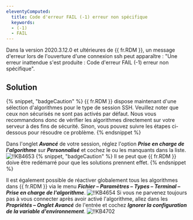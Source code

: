 ```yaml
---
eleventyComputed:
  title: Code d'erreur FAIL (-1) erreur non spécifique
  keywords:
  - (-1)
  - FAIL
---
```

Dans la version 2020.3.12.0 et ultérieures de {{ fr.RDM }}, un message d'erreur lors de l'ouverture d'une connexion ssh peut apparaître : "Une erreur inattendue s'est produite : Code d'erreur FAIL (-1) erreur non spécifique".
## Solution
{% snippet, "badgeCaution" %}
{{ fr.RDM }} dispose maintenant d'une sélection d'algorithmes pour le type de session SSH. Veuillez noter que ceux non sécurisés ne sont pas activés par défaut. Nous vous recommandons donc de vérifier les algorithmes directement sur votre serveur à des fins de sécurité. Sinon, vous pouvez suivre les étapes ci-dessous pour résoudre ce problème.
{% endsnippet %}

Dans l'onglet ***Avancé*** de votre session, réglez l'option ***Prise en charge de l'algorithme*** sur ***Personnalisé*** et cochez le ou les manquants dans la liste.
![!!KB4653](https://cdnweb.devolutions.net/docs/docs_en_kb_KB4653.png)
{% snippet, "badgeCaution" %}
Il se peut que {{ fr.RDM }} doive être redémarré pour que les solutions prennent effet.
{% endsnippet %}

Il est également possible de réactiver globalement tous les algorithmes dans {{ fr.RDM }} via le menu ***Fichier – Paramètres – Types – Terminal – Prise en charge de l'algorithme***.
![!!KB4654](https://cdnweb.devolutions.net/docs/docs_en_kb_KB4654.png)
Si vous ne parvenez toujours pas à vous connecter après avoir activé l'algorithme, allez dans les ***Propriétés – Onglet Avancé*** de l'entrée et cochez ***Ignorer la configuration de la variable d'environnement***.
![!!KB4702](https://cdnweb.devolutions.net/docs/docs_en_kb_KB4702.png)